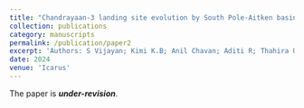 ```yaml
---
title: "Chandrayaan-3 landing site evolution by South Pole-Aitken basin and other impact craters"
collection: publications
category: manuscripts
permalink: /publication/paper2
excerpt: 'Authors: S Vijayan; Kimi K.B; Anil Chavan; Aditi R; Thahira U; Rama Subramanian V; Rishitosh K sinha; Amitabh .; Santosh Vadawale; Shanmugam M; Mithun N.P.S; Arpit Patel; Amit Basu S; Iyer K.V.; Suresh K; Ajay Prashar; Rima G; Anil Bhardwaj'
date: 2024
venue: 'Icarus'
---
```


The paper is _**under-revision**_.

